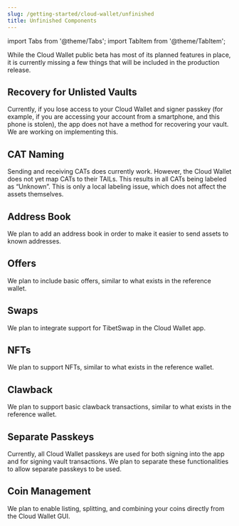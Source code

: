```yaml
---
slug: /getting-started/cloud-wallet/unfinished
title: Unfinished Components
---
```


import Tabs from '@theme/Tabs';
import TabItem from '@theme/TabItem';

While the Cloud Wallet public beta has most of its planned features in place, it is currently missing a few things that will be included in the production release.

## Recovery for Unlisted Vaults

Currently, if you lose access to your Cloud Wallet and signer passkey (for example, if you are accessing your account from a smartphone, and this phone is stolen), the app does not have a method for recovering your vault. We are working on implementing this.

## CAT Naming

Sending and receiving CATs does currently work. However, the Cloud Wallet does not yet map CATs to their TAILs. This results in all CATs being labeled as “Unknown”. This is only a local labeling issue, which does not affect the assets themselves.

## Address Book

We plan to add an address book in order to make it easier to send assets to known addresses.

## Offers

We plan to include basic offers, similar to what exists in the reference wallet.

## Swaps

We plan to integrate support for TibetSwap in the Cloud Wallet app.

## NFTs

We plan to support NFTs, similar to what exists in the reference wallet.

## Clawback

We plan to support basic clawback transactions, similar to what exists in the reference wallet.

## Separate Passkeys

Currently, all Cloud Wallet passkeys are used for both signing into the app and for signing vault transactions. We plan to separate these functionalities to allow separate passkeys to be used.

## Coin Management

We plan to enable listing, splitting, and combining your coins directly from the Cloud Wallet GUI.
